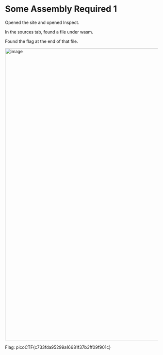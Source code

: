 # Some Assembly Required 1

Opened the site and opened Inspect.

In the sources tab, found a file under wasm.

Found the flag at the end of that file.

<img width="960" alt="image" src="https://github.com/MM1479/pico-ctf/assets/148882111/3402a782-6728-461c-8a10-9261de360734">

Flag: picoCTF{c733fda95299a16681f37b3ff09f901c}
